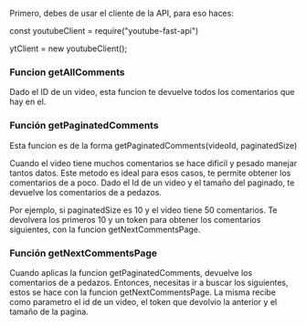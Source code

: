 Primero, debes de usar el cliente de la API, para eso haces:

const youtubeClient = require("youtube-fast-api")

ytClient = new youtubeClient();


### Funcion getAllComments 
Dado el ID de un video, esta funcion te devuelve todos los comentarios que hay en el.

### Función getPaginatedComments 

Esta funcion es de la forma getPaginatedComments(videoId, paginatedSize)

Cuando el video tiene muchos comentarios se hace dificil y pesado manejar tantos datos. Este metodo es ideal para esos casos, te permite obtener los comentarios de a poco. Dado el Id de un video y el tamaño del paginado, te devuelve los comentarios de a pedazos. 

Por ejemplo, si paginatedSize es 10 y el video tiene 50 comentarios. Te devolvera los primeros 10 y un token para obtener los comentarios siguientes, con la funcion getNextCommentsPage.

### Función getNextCommentsPage

Cuando aplicas la funcion getPaginatedComments, devuelve los comentarios de a pedazos. Entonces, necesitas ir a buscar los siguientes, estos se hace con la funcion getNextCommentsPage. 
La misma recibe como parametro el id de un video, el token que devolvio la anterior y el tamaño de la pagina.
